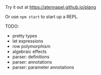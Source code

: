 Try it out at https://atennapel.github.io/plang

Or use `npm start` to start up a REPL.

TODO:
- pretty types
- let expressions
- row polymorphism
- algebraic effects
- parser: definitions
- parser: annotations
- parser: parameter annotations
